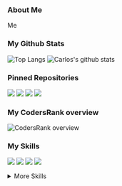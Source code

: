 ### About Me

Me

### My Github Stats

![Top Langs](https://github-readme-stats.vercel.app/api/top-langs/?username=carlosmca44)
![Carlos's github stats](https://github-readme-stats.vercel.app/api?username=carlosmca44)

### Pinned Repositories

[![](https://github-readme-stats.vercel.app/api/pin/?username=carlosmca44&repo=useful_python_modules)](https://github.com/carlosmca44/useful_python_modules)
[![](https://github-readme-stats.vercel.app/api/pin/?username=carlosmca44&repo=cv_template)](https://github.com/carlosmca44/cv_template)
[![](https://github-readme-stats.vercel.app/api/pin/?username=Comunidad-de-Programadores&repo=team-react-17-comfeco)](https://github.com/Comunidad-de-Programadores/team-react-17-comfeco)
[![](https://github-readme-stats.vercel.app/api/pin/?username=carlosmca44&repo=ProfileCard_FrontendMentor)](https://github.com/carlosmca44/ProfileCard_FrontendMentor)

### My CodersRank overview

![CodersRank overview](https://cr-ss-service.azurewebsites.net/api/ScreenShot?widget=summary&username=carlosmca44)

### My Skills

![](https://img.shields.io/badge/Code-React-informational?style=flat&logo=react&logoColor=white&color=4AB197)
![](https://img.shields.io/badge/Code-Next.js-informational?style=flat&logo=Next.js&logoColor=white&color=4AB197)
![](https://img.shields.io/badge/Style-MaterialUi-informational?style=flat&logo=material-ui&logoColor=white&color=4AB197)
![](https://img.shields.io/badge/Style-Styled_Components-informational?style=flat&logo=styled-components&logoColor=white&color=4AB197)

<details>
<summary>More Skills</summary>

![](https://img.shields.io/badge/Style-HTML-informational?style=flat&logo=html5&logoColor=white&color=4AB197)
![](https://img.shields.io/badge/Style-CSS-informational?style=flat&logo=css3&logoColor=white&color=4AB197)
![](https://img.shields.io/badge/Code-JavaScript-informational?style=flat&logo=JavaScript&logoColor=white&color=4AB197)
![](https://img.shields.io/badge/Code-TypeScript-informational?style=flat&logo=TypeScript&logoColor=white&color=4AB197)
![](https://img.shields.io/badge/Code-Python-informational?style=flat&logo=python&logoColor=white&color=4AB197)

<br>

![](https://img.shields.io/badge/Tools-GitHub-informational?style=flat&logo=GitHub&logoColor=white&color=4AB197)
![](https://img.shields.io/badge/Tools-NPM-informational?style=flat&logo=npm&logoColor=white&color=4AB197)
![](https://img.shields.io/badge/Tools-Yarn-informational?style=flat&logo=yarn&logoColor=white&color=4AB197)

</details>

<!--
**carlosmca44/carlosmca44** is a ✨ _special_ ✨ repository because its `README.md` (this file) appears on your GitHub profile.

Here are some ideas to get you started:

- 🔭 I’m currently working on ...
- 🌱 I’m currently learning ...
- 👯 I’m looking to collaborate on ...
- 🤔 I’m looking for help with ...
- 💬 Ask me about ...
- 📫 How to reach me: ...
- 😄 Pronouns: ...
- ⚡ Fun fact: ...
-->
